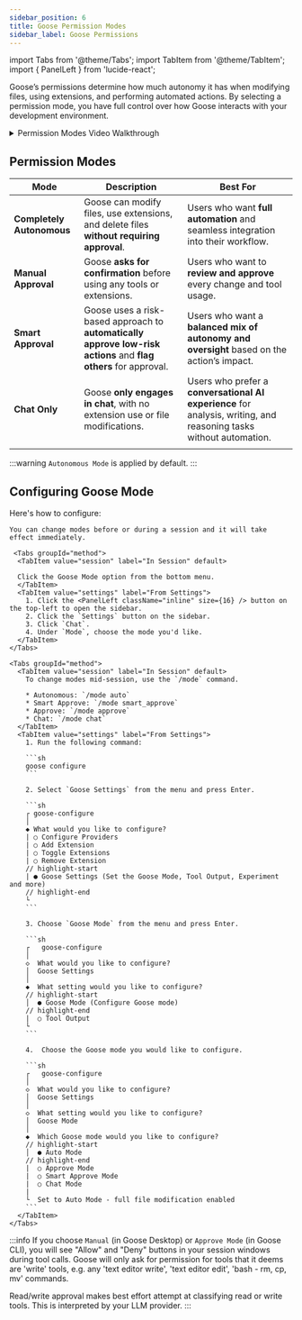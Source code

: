 ```yaml
---
sidebar_position: 6
title: Goose Permission Modes
sidebar_label: Goose Permissions
---
```


import Tabs from '@theme/Tabs';
import TabItem from '@theme/TabItem';
import { PanelLeft } from 'lucide-react';

Goose’s permissions determine how much autonomy it has when modifying files, using extensions, and performing automated actions. By selecting a permission mode, you have full control over how Goose interacts with your development environment.

<details>
  <summary>Permission Modes Video Walkthrough</summary>
  <iframe
  class="aspect-ratio"
  src="https://www.youtube.com/embed/bMVFFnPS_Uk"
  title="Goose Permission Modes Explained"
  frameBorder="0"
  allow="accelerometer; autoplay; clipboard-write; encrypted-media; gyroscope; picture-in-picture"
  allowFullScreen
  ></iframe>
</details>

## Permission Modes

| Mode               | Description                                                                                           | Best For                                                                                   |
|--------------------|-------------------------------------------------------------------------------------------------------|--------------------------------------------------------------------------------------------|
| **Completely Autonomous**           | Goose can modify files, use extensions, and delete files **without requiring approval**.              | Users who want **full automation** and seamless integration into their workflow.           |
| **Manual Approval**| Goose **asks for confirmation** before using any tools or extensions.                                 | Users who want to **review and approve** every change and tool usage.                      |
| **Smart Approval** | Goose uses a risk-based approach to **automatically approve low-risk actions** and **flag others** for approval. | Users who want a **balanced mix of autonomy and oversight** based on the action’s impact. |
| **Chat Only**      | Goose **only engages in chat**, with no extension use or file modifications.                          | Users who prefer a **conversational AI experience** for analysis, writing, and reasoning tasks without automation.                    |
       |

:::warning
`Autonomous Mode` is applied by default.
:::

## Configuring Goose Mode

Here's how to configure:

<Tabs groupId="interface">
  <TabItem value="ui" label="Goose Desktop" default>

    You can change modes before or during a session and it will take effect immediately.

     <Tabs groupId="method">
      <TabItem value="session" label="In Session" default>

      Click the Goose Mode option from the bottom menu. 
      </TabItem>
      <TabItem value="settings" label="From Settings">
        1. Click the <PanelLeft className="inline" size={16} /> button on the top-left to open the sidebar.
        2. Click the `Settings` button on the sidebar.
        3. Click `Chat`.
        4. Under `Mode`, choose the mode you'd like.
      </TabItem>
    </Tabs>   
  </TabItem>
  <TabItem value="cli" label="Goose CLI">

    <Tabs groupId="method">
      <TabItem value="session" label="In Session" default>
        To change modes mid-session, use the `/mode` command.

        * Autonomous: `/mode auto`
        * Smart Approve: `/mode smart_approve`
        * Approve: `/mode approve`
        * Chat: `/mode chat`     
      </TabItem>
      <TabItem value="settings" label="From Settings">
        1. Run the following command:

        ```sh
        goose configure
        ```

        2. Select `Goose Settings` from the menu and press Enter.

        ```sh
        ┌ goose-configure
        │
        ◆ What would you like to configure?
        | ○ Configure Providers
        | ○ Add Extension
        | ○ Toggle Extensions
        | ○ Remove Extension
        // highlight-start
        | ● Goose Settings (Set the Goose Mode, Tool Output, Experiment and more)
        // highlight-end
        └
        ```

        3. Choose `Goose Mode` from the menu and press Enter.

        ```sh
        ┌   goose-configure
        │
        ◇  What would you like to configure?
        │  Goose Settings
        │
        ◆  What setting would you like to configure?
        // highlight-start
        │  ● Goose Mode (Configure Goose mode)
        // highlight-end
        |  ○ Tool Output
        └
        ```

        4.  Choose the Goose mode you would like to configure.

        ```sh
        ┌   goose-configure
        │
        ◇  What would you like to configure?
        │  Goose Settings
        │
        ◇  What setting would you like to configure?
        │  Goose Mode
        │
        ◆  Which Goose mode would you like to configure?
        // highlight-start
        │  ● Auto Mode
        // highlight-end
        |  ○ Approve Mode
        |  ○ Smart Approve Mode    
        |  ○ Chat Mode
        |
        └  Set to Auto Mode - full file modification enabled
        ```     
      </TabItem>
    </Tabs>
  </TabItem>
</Tabs>

  :::info
  If you choose `Manual` (in Goose Desktop) or `Approve Mode` (in Goose CLI), you will see "Allow" and "Deny" buttons in your session windows during tool calls. 
  Goose will only ask for permission for tools that it deems are 'write' tools, e.g. any 'text editor write', 'text editor edit', 'bash - rm, cp, mv' commands. 
  
  Read/write approval makes best effort attempt at classifying read or write tools. This is interpreted by your LLM provider. 
  :::
